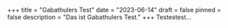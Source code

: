 +++
title = "Gabathulers Test"
date = "2023-06-14"
draft = false
pinned = false
description = "Das ist Gabathulers Test."
+++
Testestest...